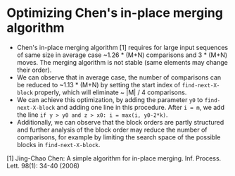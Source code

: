 # Optimizing Chen's in-place merging algorithm

- Chen's in-place merging algorithm [1] requires for large input sequences of same size in average case ~1.26 * (M+N) comparisons and 3 * (M+N) moves. The merging algorithm is not stable (same elements may change their order).
- We can observe that in average case, the number of comparisons can be reduced to ~1.13 * (M+N) by setting the start index of `find-next-X-block` properly, which will eliminate ~ |M| / 4 comparisons.
- We can achieve this optimization, by adding the parameter `y0` to `find-next-X-block` and adding one line in this procedure. After `i = m`, we add the line `if y > y0 and z > x0: i = max(i, y0-2*k)`.
- Additionally, we can observe that the block orders are partly structured and further analysis of the block order may reduce the number of comparisons, for example by limiting the search space of the possible blocks in `find-next-X-block`.

[1] Jing-Chao Chen: A simple algorithm for in-place merging. Inf. Process. Lett. 98(1): 34-40 (2006)
